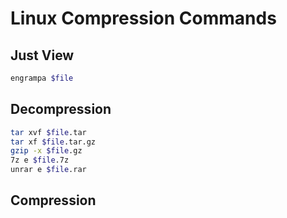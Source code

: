 # Linux Compression Commands

## Just View 

```bash
engrampa $file
```

## Decompression

```bash
tar xvf $file.tar
tar xf $file.tar.gz
gzip -x $file.gz
7z e $file.7z
unrar e $file.rar
```

## Compression